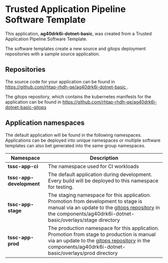 # Trusted Application Pipeline Software Template

This application, **ag40drk6i-dotnet-basic**, was created from a Trusted Application Pipeline Software Template.

The software templates create a new source and gitops deployment repositories with a sample source application. 

## Repositories

The source code for your application can be found in [https://github.com/rhtap-rhdh-qe/ag40drk6i-dotnet-basic ](https://github.com/rhtap-rhdh-qe/ag40drk6i-dotnet-basic ).
 
The gitops repository, which contains the kubernetes manifests for the application can be found in 
[https://github.com/rhtap-rhdh-qe/ag40drk6i-dotnet-basic-gitops ](https://github.com/rhtap-rhdh-qe/ag40drk6i-dotnet-basic-gitops ) 

## Application namespaces 

The default application will be found in the following namespaces. Applications can be deployed into unique namespaces or multiple software templates can also bet generated into the same group namespaces.  

|  Namespace   |  Description   |  
| -------- | -------- |
| **tssc-app-ci** | The namespace used for CI workloads |
| **tssc-app-development** | The default application during development. Every build will be deployed to this namespace for testing. |
| **tssc-app-stage** | The staging namespace for this application. Promotion from development to stage is manual via an update to the [gitops repository](https://github.com/rhtap-rhdh-qe/ag40drk6i-dotnet-basic-gitops ) in the components/ag40drk6i-dotnet-basic/overlays/stage directory |
| **tssc-app-prod** | The production namespace for this application. Promotion from stage to production is manual via an update to the [gitops repository](https://github.com/rhtap-rhdh-qe/ag40drk6i-dotnet-basic-gitops ) in the components/ag40drk6i-dotnet-basic/overlays/prod directory |